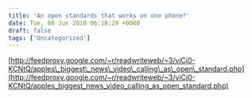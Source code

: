 ```yaml
---
title: 'An open standards that works on one phone?'
date: Tue, 08 Jun 2010 06:18:29 +0000
draft: false
tags: ['Uncategorized']
---
```


[http://feedproxy.google.com/~r/readwriteweb/~3/viCj0-KCNtQ/apples\_biggest\_news\_video\_calling\_as\_open\_standard.php](http://feedproxy.google.com/~r/readwriteweb/~3/viCj0-KCNtQ/apples_biggest_news_video_calling_as_open_standard.php)
